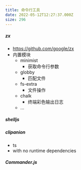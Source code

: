 ```yaml
---
title: 命令行工具
date: 2022-05-12T12:27:37.000Z
size: 296
---
```

##### zx

- https://github.com/google/zx
- 内置模块
  - minimist
    - 获取命令行参数
  - globby
    - 匹配文件
  - fs-extra
    - 文件操作
  - chalk
    - 终端彩色输出日志
  - ...

##### shelljs

##### clipanion

- ts
- with no runtime dependencies

##### Commander.js
